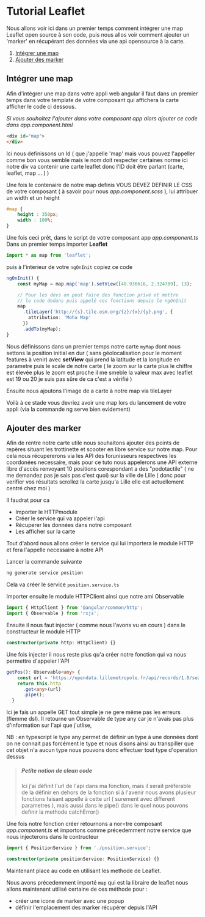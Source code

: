 # Tutorial Leaflet

Nous allons voir ici dans un premier temps comment intégrer une map Leaflet open source à son code, puis nous allos voir comment ajouter un 'marker' en récupérant des données via une api opensource à la carte.

1. [Intégrer une map](#integrerunemap)
2. [Ajouter des marker](#ajouterdesmarker)

## Intégrer une map

Afin d'intégrer une map dans votre appli web angular il faut dans un premier temps dans votre template de votre composant qui affichera la carte afficher le code ci dessous.

*Si vous souhaitez l'ajouter dans votre composant app alors ajouter ce code dans app.component.html*

``` html
<div id="map">
</div>
```
Ici nous definissons un Id ( que j'appelle 'map' mais vous pouvez l'appeller comme bon vous semble mais le nom doit respecter certaines norme ici notre div va contenir une carte leaflet donc l'ID doit être parlant (carte, leaflet, map ... ) )

Une fois le contenaire de notre map definis VOUS DEVEZ DEFINIR LE CSS de votre composant ( à savoir pour nous *app.component.scss* ), lui attribuer un width et un height

``` css
#map {
    height : 350px;
    width : 100%;
}
```

Une fois ceci prêt, dans le script de votre composant app *app.component.ts*
Dans un premier temps importer <b>Leaflet</b>

``` typescript
import * as map from 'leaflet';
```

puis à l'interieur de votre ```ngOnInit``` copiez ce code

``` typescript
ngOnInit() {
    const myMap = map.map('map').setView([48.936616, 2.324789], 13);

    // Pour les devs on peut faire des fonction privé et mettre
    // le code dedans puis appelé ces fonctions depuis le ngOnInit
    map
      .tileLayer('http://{s}.tile.osm.org/{z}/{x}/{y}.png', {
        attribution: 'Moha Map'
      })
      .addTo(myMap);
}
```
Nous définissons dans un premier temps notre carte ```myMap``` dont nous settons la position initial en dur ( sans géolocalisation pour le moment features à venir) avec **setView** qui prend la latitude et la longitude en parametre puis le scale de notre carte ( le zoom sur la carte plus le chiffre est élevée plus le zoom est proche il me smeble la valeur max avec leaflet est 19 ou 20 je suis pas sûre de ca c'est a vérifié )

Ensuite nous ajoutons l'image de a carte à notre map  via tileLayer

Voilà à ce stade vous devriez avoir une map lors du lancement de votre appli (via la commande ng serve bien evidement)

## Ajouter des marker

Afin de rentre notre carte utile nous souhaitons ajouter des points  de repères situant les trottinette et scooter en libre service sur notre map. Pour cela nous récupererons via les API des forunisseurs respectives les coordonées necessaire, mais pour ce tuto nous appelerons une API externe libre d'accès renvoyant 10 positions corespondant a des "podotactile" ( ne me demandez pas je sais pas c'est quoi) sur la ville de Lille ( donc pour verifier vos résultats scrollez la carte jusqu'a Lille elle est actuellement centré chez moi )

Il faudrat pour ca

* Importer le HTTPmodule
* Créer le service qui va appeler l'api
* Récuperer les données dans notre composant
* Les afficher sur la carte

Tout d'abord nous allons créer le service qui lui importera le module HTTP et fera l'appelle necessaire à notre API

Lancer la commande suivante
``` bash
ng generate service position
```
Cela va créer le service ```position.service.ts```

Importer ensuite le module HTTPClient ainsi que notre ami Observable

``` typescript
import { HttpClient } from '@angular/common/http';
import { Observable } from 'rxjs';
```

Ensuite il nous faut injecter ( comme nous l'avons vu en cours ) dans le constructeur le module HTTP

``` typescript
constructor(private http: HttpClient) {}
```

Une fois injecter il nous reste plus qu'a créer notre fonction qui va nous permettre d'appeler l'API

```typescript
getPos(): Observable<any> {
    const url = 'https://opendata.lillemetropole.fr/api/records/1.0/search/?dataset=bornes-podotactiles';
    return this.http
      .get<any>(url)
      .pipe();
  }
```

Ici je fais un appelle GET tout simple je ne gere même pas les erreurs (flemme dsl). Il retourne un Observable de type any car je n'avais pas plus d'information sur l'api que j'utlise, 

NB : en typescript le type any permet de définir un type à une données dont on ne connait pas forcément le type et nous disons ainsi au transpiller que cet objet n'a aucun type nous pouvons donc effectuer tout type d'operation dessus

> <h5>Petite notion de clean code</h5>
> Ici j'ai définit l'url de l'api dans ma fonction, mais il serait préferable de la définir en dehors de la fonction si à l'avenir nous avons plusieur fonctions faisant appelle à cette url ( surement avec different parametres ), mais aussi dans le pipe() dans le quel nous pouvons definir la methode catchError()

Une fois notre fonction créer retournons a nor=tre composant *app.component.ts* et importons comme précedemment notre service que nous injecterons dans le contructeur

``` typescript
import { PositionService } from './position.service';
```

``` typescript
constructor(private positionService: PositionService) {}
````

Maintenant place au code en utilisant les methode de Leaflet.

Nous avons précedemment importé ```map``` qui est la libraire de leaflet nous allons maintenant utilisé certaine de ces méthode pour :

* créer une icone de marker avec une popup
* définir l'emplacement des marker récupérer depuis l'API



